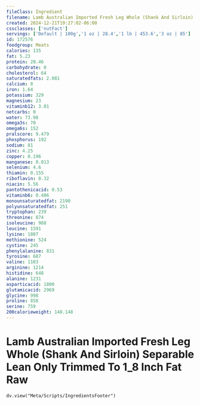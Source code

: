 ```yaml
---
fileClass: Ingredient
filename: Lamb Australian Imported Fresh Leg Whole (Shank And Sirloin) Separable Lean Only Trimmed To 1_8 Inch Fat Raw
created: 2024-12-21T19:27:02-06:00
cssclasses: ['nutFact']
servings: ['Default | 100g','1 oz | 28.4','1 lb | 453.6','3 oz | 85']
id: 172576
foodgroup: Meats
calories: 135
fat: 5.23
protein: 20.46
carbohydrate: 0
cholesterol: 64
saturatedfats: 2.081
calcium: 8
iron: 1.64
potassium: 329
magnesium: 23
vitaminb12: 3.01
netcarbs: 0
water: 73.98
omega3s: 70
omega6s: 152
pralscore: 9.479
phosphorus: 192
sodium: 81
zinc: 4.25
copper: 0.196
manganese: 0.013
selenium: 4.6
thiamin: 0.155
riboflavin: 0.32
niacin: 5.56
pantothenicacid: 0.53
vitaminb6: 0.406
monounsaturatedfat: 2190
polyunsaturatedfat: 251
tryptophan: 239
threonine: 874
isoleucine: 988
leucine: 1591
lysine: 1807
methionine: 524
cystine: 245
phenylalanine: 831
tyrosine: 687
valine: 1103
arginine: 1214
histidine: 648
alanine: 1231
asparticacid: 1800
glutamicacid: 2969
glycine: 998
proline: 858
serine: 759
200calorieweight: 148.148
---
```


# Lamb Australian Imported Fresh Leg Whole (Shank And Sirloin) Separable Lean Only Trimmed To 1_8 Inch Fat Raw

```dataviewjs
dv.view("Meta/Scripts/IngredientsFooter")
```